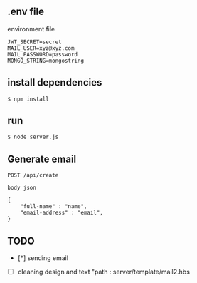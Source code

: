## .env file

environment file

```
JWT_SECRET=secret
MAIL_USER=xyz@xyz.com
MAIL_PASSWORD=password
MONGO_STRING=mongostring
```

## install dependencies

```
$ npm install
```

## run

```
$ node server.js
```

## Generate email

```
POST /api/create

body json

{
	"full-name" : "name",
	"email-address" : "email",
}

```

## TODO

- [*] sending email
- [ ] cleaning design and text "path : server/template/mail2.hbs
